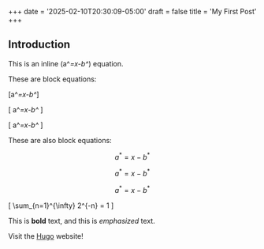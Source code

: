 +++
date = '2025-02-10T20:30:09-05:00'
draft = false
title = 'My First Post'
+++
## Introduction

This is an inline \(a^*=x-b^*\) equation.

These are block equations:

\[a^*=x-b^*\]

\[ a^*=x-b^* \]

\[
a^*=x-b^*
\]

These are also block equations:

$$a^*=x-b^*$$

$$ a^*=x-b^* $$

$$
a^*=x-b^*
$$

\[ \sum_{n=1}^{\infty} 2^{-n} = 1 \]	

This is **bold** text, and this is *emphasized* text.

Visit the [Hugo](https://gohugo.io) website!
